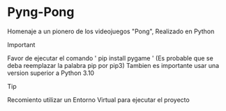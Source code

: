 # Pyng-Pong
Homenaje a un pionero de los videojuegos "Pong", Realizado en Python

> [!IMPORTANT]
> Favor de ejecutar el comando ' pip install pygame ' (Es probable que se deba reemplazar la palabra pip por pip3) Tambien es importante usar una version superior a Python 3.10

> [!TIP]
> Recomiento utilizar un Entorno Virtual para ejecutar el proyecto

